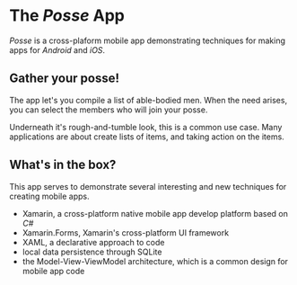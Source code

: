 # The _Posse_ App

_Posse_ is a cross-plaform mobile app demonstrating techniques for making apps for _Android_ and _iOS_.

## Gather your posse!

The app let's you compile a list of able-bodied men. When the need arises, you can select the members who will join your posse.

Underneath it's rough-and-tumble look, this is a common use case. Many applications are about create lists of items, and taking action on the items.

## What's in the box?

This app serves to demonstrate several interesting and new techniques for creating mobile apps.

- Xamarin, a cross-platform native mobile app develop platform based on _C#_
- Xamarin.Forms, Xamarin's cross-platform UI framework
- XAML, a declarative approach to code
- local data persistence through SQLite
- the Model-View-ViewModel architecture, which is a common design for mobile app code
